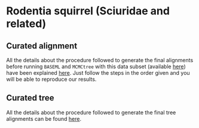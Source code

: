 # Rodentia squirrel (Sciuridae and related)

## Curated alignment 
All the details about the procedure followed to generate the final alignments 
before running `BASEML` and `MCMCtree` with this data subset
(available [here](https://www.dropbox.com/s/eg0tjgadha0nnld/SeqBayesS2_Raln_sciuridae.zip?dl=0))
have been explained [here](/02_SeqBayes_S2/00_Data_filtering/00_data_curation/rodentia_squirrel/filter_aln).
Just follow the steps in the order given and you will be able to reproduce our results. 

## Curated tree 
All the details about the procedure followed to generate the final tree alignments 
can be found [here](/02_SeqBayes_S2/00_Data_filtering/00_data_curation/rodentia_squirrel/filter_tree).
